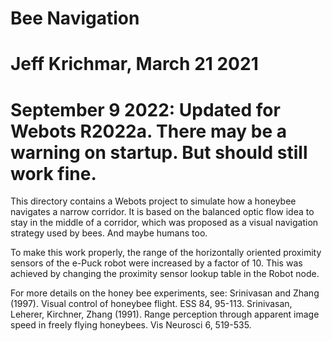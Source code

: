 # Bee Navigation
# Jeff Krichmar, March 21 2021
#    September 9 2022: Updated for Webots R2022a.  There may be a warning on startup.  But should still work fine.


This directory contains a Webots project to simulate how a honeybee navigates a narrow corridor. 
It is based on the balanced optic flow idea to stay in the middle of a corridor, which was proposed as a visual navigation strategy used by bees.  And maybe humans too.  

To make this work properly, the range of the horizontally oriented proximity sensors of the e-Puck robot were increased by a factor of 10. This was achieved by changing the proximity sensor lookup table in the Robot node.

For more details on the honey bee experiments, see:
    Srinivasan and Zhang (1997). Visual control of honeybee flight. ESS 84, 95-113.
    Srinivasan, Leherer, Kirchner, Zhang (1991). Range perception through apparent image speed in freely flying honeybees. Vis Neurosci 6, 519-535.   

